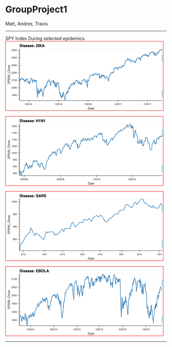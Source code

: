 # GroupProject1
Matt, Andres, Travis

---
SPY Index During selected epidemics.
![SPY DURING ZIKA](Resources/Pics/ZIKA_SPY.png)

![SPY DURING H1N1](Resources/Pics/H1N1_SPY.png)

![SPY DURING SARS](Resources/Pics/SARS_SPY.png)

![SPY DURING EBOLA](Resources/Pics/EBOLA_SPY.png)



---







